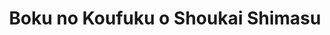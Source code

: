 --- 
title: "Boku no Koufuku o Shoukai Shimasu"
publishdate: "2019-7-24T16:48:46+02:00"
src: "https://365manga.net/manga/boku-no-koufuku-o-shoukai-shimasu"
image: "https://data.365manga.net/images/thumbnails/6864-boku-no-koufuku-o-shoukai-shimasu.jpg"
description: "From Momocha Scans: Rocky's first manga, a collection of oneshots depicting the serene love that pierces the heart. 1) Boku no Koufuku wo Shoukai Shimasu 2-3) Tsuioku no Tebiki 4) Shiratsuyu to Karenai Ajisai 5) Yawaraka na Dilemma"
---